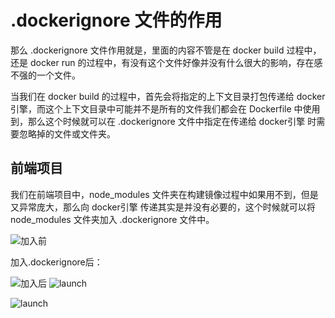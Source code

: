 # .dockerignore 文件的作用

那么 .dockerignore 文件作用就是，里面的内容不管是在 docker build 过程中，还是 docker run 的过程中，有没有这个文件好像并没有什么很大的影响，存在感不强的一个文件。

当我们在 docker build 的过程中，首先会将指定的上下文目录打包传递给 docker引擎，而这个上下文目录中可能并不是所有的文件我们都会在 Dockerfile 中使用到，那么这个时候就可以在 .dockerignore 文件中指定在传递给 docker引擎 时需要忽略掉的文件或文件夹。

## 前端项目

我们在前端项目中，node_modules 文件夹在构建镜像过程中如果用不到，但是又异常庞大，那么向 docker引擎 传递其实是并没有必要的，这个时候就可以将 node_modules 文件夹加入 .dockerignore 文件中。

![加入前](https://img-blog.csdn.net/20180309202800407?watermark/2/text/aHR0cDovL2Jsb2cuY3Nkbi5uZXQveHMyMDY5MTcxOA==/font/5a6L5L2T/fontsize/400/fill/I0JBQkFCMA==/dissolve/70)

加入.dockerignore后：

![加入后](https://img-blog.csdn.net/20180309202943386?watermark/2/text/aHR0cDovL2Jsb2cuY3Nkbi5uZXQveHMyMDY5MTcxOA==/font/5a6L5L2T/fontsize/400/fill/I0JBQkFCMA==/dissolve/70)
![launch](http://qn.cawsct.com/launch.png)


![launch](http://qn.cawsct.com/launch.png)